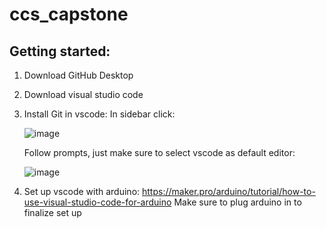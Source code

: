 # ccs_capstone

## Getting started:
1. Download GitHub Desktop
2. Download visual studio code
3. Install Git in vscode:
     In sidebar click:
   
    ![image](https://github.com/arc093/ccs_capstone/assets/152421805/d12eee71-758d-40e8-b20a-dfbc67c2e47d)

   Follow prompts, just make sure to select vscode as default editor:
   
   ![image](https://github.com/arc093/ccs_capstone/assets/152421805/8c2f1bc8-b8f2-47e2-9d33-765a27c29df0)


5. Set up vscode with arduino: https://maker.pro/arduino/tutorial/how-to-use-visual-studio-code-for-arduino
     Make sure to plug arduino in to finalize set up
